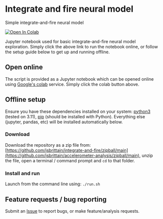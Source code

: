 # Integrate and fire neural model

Simple integrate-and-fire neural model

<a target="_blank" href="https://colab.research.google.com/github/jsbrittain/integrate-and-fire/blob/main/runmodel.ipynb">
  <img src="https://colab.research.google.com/assets/colab-badge.svg" alt="Open In Colab"/>
</a>

Jupyter notebook used for basic integrate-and-fire neural model exploration. Simply click the above link to run the notebook online, or follow the setup guide below to get up and running offline.

## Open online

The script is provided as a Jupyter notebook which can be opened online using
[Google's colab](https://colab.research.google.com/?utm_source=scs-index) service. Simply
click the colab button above.

## Offline setup

Ensure you have these dependencies installed on your system: [python3](https://www.python.org/) (tested on 3.11), [pip](https://pip.pypa.io/en/stable/) (should be installed with Python). Everything else (jupyter, pandas, etc) will be installed automatically below.

### Download

Download the repository as a zip file from: [https://github.com/jsbrittain/integrate-and-fire/zipball/main](https://github.com/jsbrittain/accelerometer-analysis/zipball/main), unzip the file, open a terminal / command prompt and `cd` to that folder.

### Install and run

Launch from the command line using: `./run.sh`

## Feature requests / bug reporting

Submit an [Issue](https://github.com/jsbrittain/integrate-and-fire/issues) to report bugs, or
make feature/analysis requests.

